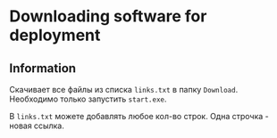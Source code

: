 # Downloading software for deployment

## Information

Скачивает все файлы из списка `links.txt` в папку `Download`.  
Необходимо только запустить `start.exe`.

В `links.txt` можете добавлять любое кол-во строк. Одна строчка - новая ссылка.